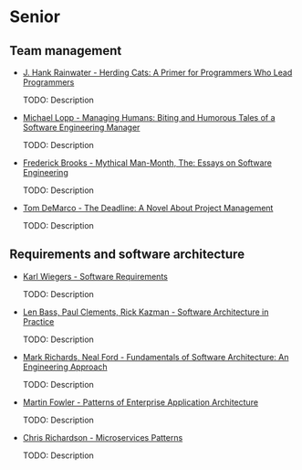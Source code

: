 # Senior

## Team management

- [J. Hank Rainwater - Herding Cats: A Primer for Programmers Who Lead Programmers ](https://www.amazon.com/Herding-Cats-Primer-Programmers-Lead/dp/1590590171)

    TODO: Description

- [Michael Lopp - Managing Humans: Biting and Humorous Tales of a Software Engineering Manager](https://www.amazon.com/Managing-Humans-Humorous-Software-Engineering/dp/1484221575)

    TODO: Description

- [Frederick Brooks - Mythical Man-Month, The: Essays on Software Engineering](https://www.amazon.com/Mythical-Man-Month-Software-Engineering-Anniversary/dp/0201835959)

    TODO: Description

- [Tom DeMarco - The Deadline: A Novel About Project Management](https://www.amazon.com/Deadline-Novel-About-Project-Management-ebook/dp/B006MN4RAS)

    TODO: Description


## Requirements and software architecture

- [Karl Wiegers - Software Requirements](https://www.amazon.com/Software-Requirements-Developer-Best-Practices/dp/0735679665)

    TODO: Description

- [Len Bass, Paul Clements, Rick Kazman - Software Architecture in Practice](https://www.amazon.com/Software-Architecture-Practice-SEI-Engineering/dp/0136886094)

    TODO: Description

- [Mark Richards, Neal Ford - Fundamentals of Software Architecture: An Engineering Approach](https://www.amazon.com/Fundamentals-Software-Architecture-Comprehensive-Characteristics/dp/1492043451)

    TODO: Description

- [Martin Fowler - Patterns of Enterprise Application Architecture](https://www.amazon.com/Patterns-Enterprise-Application-Architecture-Martin/dp/0321127420)

    TODO: Description

- [Chris Richardson - Microservices Patterns](https://www.amazon.com/Microservices-Patterns-examples-Chris-Richardson/dp/1617294543)

    TODO: Description


  

